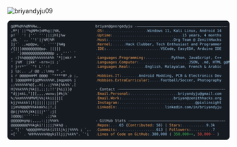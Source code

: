 <p align="left"> <img src="https://komarev.com/ghpvc/?username=briyandyju09&label=Profile%20views&color=0e75b6&style=flat" alt="briyandyju09" /> </p>

<a href="https://github.com/briyandyju09/briyandyju09">
  <picture>
    <source media="(prefers-color-scheme: dark)" srcset="https://raw.githubusercontent.com/briyandyju09/briyandyju09/main/image.svg">
    <img alt="Briyan Dyju's GitHub Profile README" src="https://raw.githubusercontent.com/briyandyju09/briyandyju09/main/image.svg">
  </picture>
</a>
